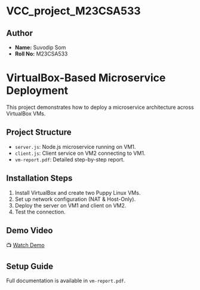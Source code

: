 # VCC_project_M23CSA533

## **Author**
- **Name:** Suvodip Som
- **Roll No:** M23CSA533


# VirtualBox-Based Microservice Deployment

This project demonstrates how to deploy a microservice architecture across VirtualBox VMs.

## **Project Structure**
- `server.js`: Node.js microservice running on VM1.
- `client.js`: Client service on VM2 connecting to VM1.
- `vm-report.pdf`: Detailed step-by-step report.

## **Installation Steps**
1. Install VirtualBox and create two Puppy Linux VMs.
2. Set up network configuration (NAT & Host-Only).
3. Deploy the server on VM1 and client on VM2.
4. Test the connection.

## **Demo Video**
📺 [Watch Demo]([YOUR_VIDEO_LINK](https://www.youtube.com/watch?v=flOZtjLqVSc))

## **Setup Guide**
Full documentation is available in `vm-report.pdf`.


